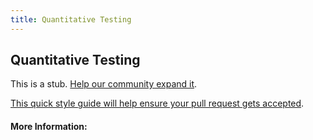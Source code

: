 ```yaml
---
title: Quantitative Testing
---
```


## Quantitative Testing

This is a stub. [Help our community expand it](https://github.com/freeCodeCamp/guide-articles/tree/master/articles/Design/User-Experience-Research/Quantitative-Testing/index.md).

[This quick style guide will help ensure your pull request gets accepted](https://github.com/freeCodeCamp/guide-articles/blob/master/README.md).

<!-- The article goes here, in GitHub-flavored Markdown. Feel free to add YouTube videos, images, and CodePen/JSBin embeds  -->

#### More Information:
<!-- Please add any articles you think might be helpful to read before writing the article -->


